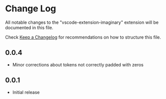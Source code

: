 # Change Log
All notable changes to the "vscode-extension-imaginary" extension will be documented in this file.

Check [Keep a Changelog](http://keepachangelog.com/) for recommendations on how to structure this file.

## 0.0.4
- Minor corrections about tokens not correctly padded with zeros

## 0.0.1
- Initial release
